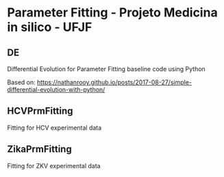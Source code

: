 # Parameter Fitting - Projeto Medicina in silico - UFJF

## DE

 Differential Evolution for Parameter Fitting baseline code using Python
 
 Based on: https://nathanrooy.github.io/posts/2017-08-27/simple-differential-evolution-with-python/
 
 ## HCVPrmFitting
 
 Fitting for HCV experimental data

 ## ZikaPrmFitting

 Fitting for ZKV experimental data
